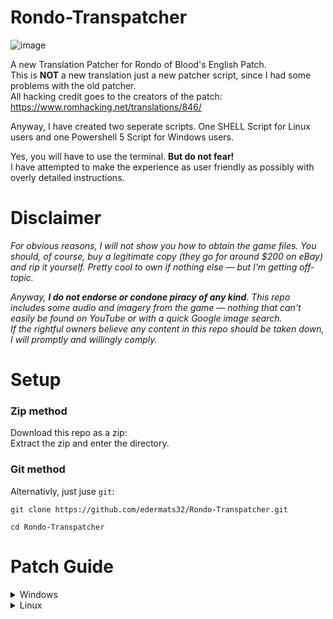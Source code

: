 # Rondo-Transpatcher
![image](https://github.com/user-attachments/assets/7be4009e-9ad8-4f20-a434-6456846d08f2)  

A new Translation Patcher for Rondo of Blood's English Patch.  
This is **NOT** a new translation just a new patcher script, since I had some problems with the old patcher.  
All hacking credit goes to the creators of the patch: https://www.romhacking.net/translations/846/

Anyway, I have created two seperate scripts. One SHELL Script for Linux users and one Powershell 5 Script for Windows users.  

Yes, you will have to use the terminal. **But do not fear!**  
I have attempted to make the experience as user friendly as possibly with overly detailed instructions. 

# Disclaimer

*For obvious reasons, I will not show you how to obtain the game files. You should, of course, buy a legitimate copy (they go for around $200 on eBay) and rip it yourself. Pretty cool to own if nothing else — but I'm getting off-topic.*

*Anyway, **I do not endorse or condone piracy of any kind**. This repo includes some audio and imagery from the game — nothing that can't easily be found on YouTube or with a quick Google image search.  
If the rightful owners believe any content in this repo should be taken down, I will promptly and willingly comply.*

# Setup
### Zip method
Download this repo as a zip:  
<insert screenshot>
Extract the zip and enter the directory.

### Git method
Alternativly, just juse `git`:
```
git clone https://github.com/edermats32/Rondo-Transpatcher.git
```
```
cd Rondo-Transpatcher
```


# Patch Guide
<details>
<summary>Windows</summary>

</details>

<details>
<summary>Linux</summary>

</details>

